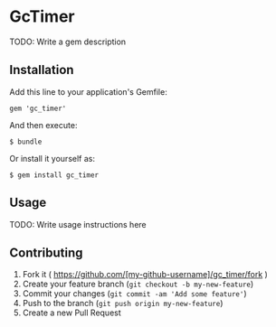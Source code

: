 # GcTimer

TODO: Write a gem description

## Installation

Add this line to your application's Gemfile:

    gem 'gc_timer'

And then execute:

    $ bundle

Or install it yourself as:

    $ gem install gc_timer

## Usage

TODO: Write usage instructions here

## Contributing

1. Fork it ( https://github.com/[my-github-username]/gc_timer/fork )
2. Create your feature branch (`git checkout -b my-new-feature`)
3. Commit your changes (`git commit -am 'Add some feature'`)
4. Push to the branch (`git push origin my-new-feature`)
5. Create a new Pull Request
